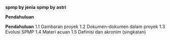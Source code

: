 **spmp by jenia**
**spmp by astri**

**Pendahuluan**

**Pendahuluan**
		1.1 Gambaran proyek
		1.2 Dokumen-dokumen dalam proyek
		1.3 Evolusi SPMP
		1.4 Materi acuan 
		1.5 Definisi dan akronim (singkatan)

